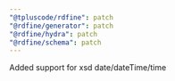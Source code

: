 ```yaml
---
"@tpluscode/rdfine": patch
"@rdfine/generator": patch
"@rdfine/hydra": patch
"@rdfine/schema": patch
---
```


Added support for xsd date/dateTime/time
